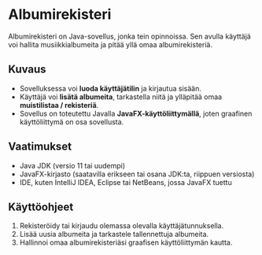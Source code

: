 # Albumirekisteri

Albumirekisteri on Java-sovellus, jonka tein opinnoissa. Sen avulla käyttäjä voi hallita musiikkialbumeita ja pitää yllä omaa albumirekisteriä.

## Kuvaus
- Sovelluksessa voi **luoda käyttäjätilin** ja kirjautua sisään.  
- Käyttäjä voi **lisätä albumeita**, tarkastella niitä ja ylläpitää omaa **muistilistaa / rekisteriä**.  
- Sovellus on toteutettu Javalla **JavaFX-käyttöliittymällä**, joten graafinen käyttöliittymä on osa sovellusta.

## Vaatimukset
- Java JDK (versio 11 tai uudempi)  
- JavaFX-kirjasto (saatavilla erikseen tai osana JDK:ta, riippuen versiosta)  
- IDE, kuten IntelliJ IDEA, Eclipse tai NetBeans, jossa JavaFX tuettu  

## Käyttöohjeet
1. Rekisteröidy tai kirjaudu olemassa olevalla käyttäjätunnuksella.  
2. Lisää uusia albumeita ja tarkastele tallennettuja albumeita.  
3. Hallinnoi omaa albumirekisteriäsi graafisen käyttöliittymän kautta.  
